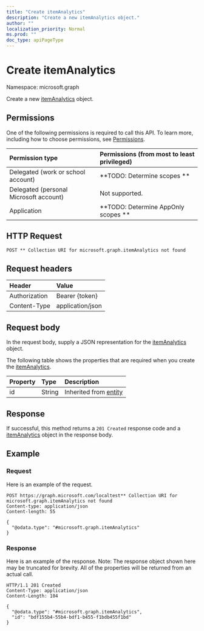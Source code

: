 ```yaml
---
title: "Create itemAnalytics"
description: "Create a new itemAnalytics object."
author: ""
localization_priority: Normal
ms.prod: ""
doc_type: apiPageType
---
```


# Create itemAnalytics

Namespace: microsoft.graph

Create a new [itemAnalytics](../resources/itemanalytics.md) object.

## Permissions
One of the following permissions is required to call this API. To learn more, including how to choose permissions, see [Permissions](/concepts/permissions-reference.md).

|Permission type|Permissions (from most to least privileged)|
|:---|:---|
|Delegated (work or school account)|**TODO: Determine scopes **|
|Delegated (personal Microsoft account)|Not supported.|
|Application|**TODO: Determine AppOnly scopes **|

## HTTP Request
<!-- {
  "blockType": "ignored"
}
-->
``` http
POST ** Collection URI for microsoft.graph.itemAnalytics not found
```

## Request headers
|Header|Value|
|:---|:---|
|Authorization|Bearer {token}|
|Content-Type|application/json|

## Request body
In the request body, supply a JSON representation for the [itemAnalytics](../resources/itemanalytics.md) object.

The following table shows the properties that are required when you create the [itemAnalytics](../resources/itemanalytics.md).

|Property|Type|Description|
|:---|:---|:---|
|id|String| Inherited from [entity](../resources/entity.md)|



## Response
If successful, this method returns a `201 Created` response code and a [itemAnalytics](../resources/itemanalytics.md) object in the response body.

## Example

### Request
Here is an example of the request.
<!-- {
  "blockType": "request",
  "name": "create_itemanalytics_from_"
}
-->
``` http
POST https://graph.microsoft.com/localtest** Collection URI for microsoft.graph.itemAnalytics not found
Content-type: application/json
Content-length: 55

{
  "@odata.type": "#microsoft.graph.itemAnalytics"
}
```

### Response
Here is an example of the response. Note: The response object shown here may be truncated for brevity. All of the properties will be returned from an actual call.
<!-- {
  "blockType": "response",
  "truncated": true,
  "@odata.type": "microsoft.graph.itemanalytics"
}
-->
``` http
HTTP/1.1 201 Created
Content-Type: application/json
Content-Length: 104

{
  "@odata.type": "#microsoft.graph.itemAnalytics",
  "id": "bdf155b4-55b4-bdf1-b455-f1bdb455f1bd"
}
```

